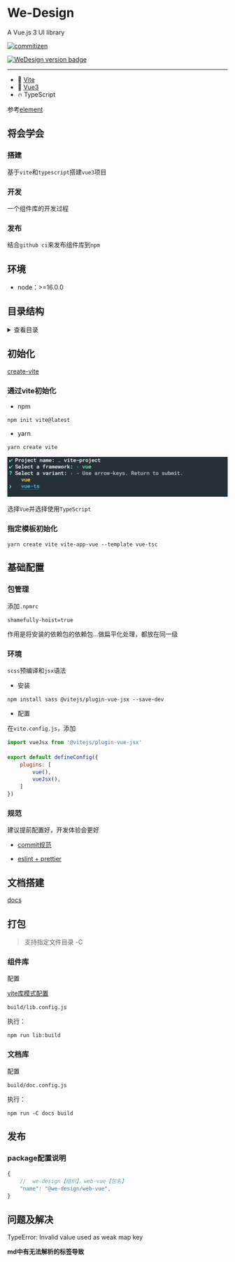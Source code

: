# We-Design

A Vue.js 3 UI library

[![commitizen](https://img.shields.io/badge/commitizen-friendly-brightgreen.svg)](http://commitizen.github.io/cz-cli)

[![WeDesign version badge](https://img.shields.io/npm/v/we-design.svg?style=flat-square)](https://www.npmjs.org/package/we-design)

---

- 🔭 [Vite](https://vitejs.dev)
- 💪 [Vue3](https://vuejs.org)
- 🔥 TypeScript

参考[element](https://element-plus.org/)

## 将会学会

### 搭建
基于`vite`和`typescript`搭建`vue3`项目

### 开发
一个组件库的开发过程

### 发布
结合`github ci`来发布组件库到`npm`

## 环境

- node：>=16.0.0

## 目录结构

<details>
<summary>查看目录</summary>

```
├── config                              # 配置文件
├── cloud                               # 云函数存放
├── dist                                # 打包文件
├── node_modules                        # 依赖的模块包
├── package.json                        # 项目基本信息
├── src                                 # 项目的核心组件
│   ├── service                         # 资源文件（css、image、config）
│   ├── common                          # 资源文件（css、image、config）
│   ├── components                      # 公共组件
│   ├── store                           # 状态管理（redux）
|   ├── pages                           # 页面文件目录
|   |   ├── Index                       # index页面目录
|   |   |   ├── index.jsx               # index页面逻辑
|   |   |   └── index.scss              # index页面样式
|   |   |   └── index.config.js         # index页面配置（小程序page.json内容）
│   ├── util                            # 公共方法(util.js、globalData.js)
│   ├── app.jsx                         # 入口文件
│   ├── app.scss                        # 公共样式
│   ├── index.html                      # 主页模板
├── static                              # 静态资源(CDN)
├── README.md                           # 项目描述信息

```
</details>

## 初始化

[create-vite](https://github.com/vitejs/vite/tree/main/packages/create-vite)

### 通过vite初始化

- npm

```bash
npm init vite@latest
```

- yarn

```bash
yarn create vite
```

![vite-vue-ts.png](static/vite-vue-ts.jpg)

选择`Vue`并选择使用`TypeScript`

### 指定模板初始化

```
yarn create vite vite-app-vue --template vue-tsc
```

## 基础配置

### 包管理

添加`.npmrc`

```
shamefully-hoist=true
```

作用是将安装的依赖包的依赖包...做扁平化处理，都放在同一级

### 环境

`scss`预编译和`jsx`语法

- 安装

```shell
npm install sass @vitejs/plugin-vue-jsx --save-dev 
```

- 配置

在`vite.config.js`，添加

```javascript
import vueJsx from '@vitejs/plugin-vue-jsx'

export default defineConfig({
    plugins: [
        vue(),
        vueJsx(),
    ]
})
```

### 规范

建议提前配置好，开发体验会更好

- [commit规范](https://www.yuque.com/forguo/f2e/elkm1q)

- [eslint + prettier](https://juejin.cn/post/7011871773687808031)

## 文档搭建

[docs](./docs/Readme.md)

## 打包

> 支持指定文件目录 -C

### 组件库

配置

[vite库模式配置](https://cn.vitejs.dev/guide/build.html#library-mode)

```shell
build/lib.config.js
```

执行：

```shell
npm run lib:build
```

### 文档库

配置

```shell
build/doc.config.js
```

执行：

```shell
npm run -C docs build
```

## 发布

### package配置说明

```js
{
    //  we-design【组织】，web-vue【包名】
    "name": "@we-design/web-vue",
}
```

## 问题及解决

TypeError: Invalid value used as weak map key

**md中有无法解析的标签导致**


